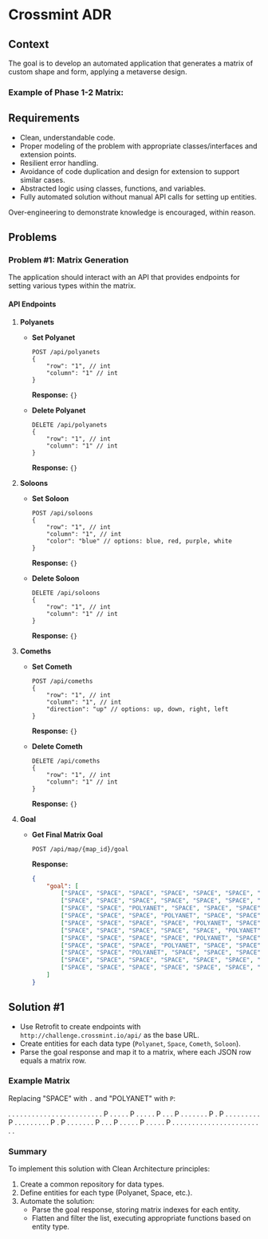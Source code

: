 # Crossmint ADR

## Context
The goal is to develop an automated application that generates a matrix of custom shape and form, applying a metaverse design.

### Example of Phase 1-2 Matrix:

## Requirements
- Clean, understandable code.
- Proper modeling of the problem with appropriate classes/interfaces and extension points.
- Resilient error handling.
- Avoidance of code duplication and design for extension to support similar cases.
- Abstracted logic using classes, functions, and variables.
- Fully automated solution without manual API calls for setting up entities.

Over-engineering to demonstrate knowledge is encouraged, within reason.

## Problems

### Problem #1: Matrix Generation
The application should interact with an API that provides endpoints for setting various types within the matrix.

#### API Endpoints

1. **Polyanets**
    - **Set Polyanet**
      ```http
      POST /api/polyanets
      {
          "row": "1", // int
          "column": "1" // int
      }
      ```
      **Response:** `{}`

    - **Delete Polyanet**
      ```http
      DELETE /api/polyanets
      {
          "row": "1", // int
          "column": "1" // int
      }
      ```
      **Response:** `{}`

2. **Soloons**
    - **Set Soloon**
      ```http
      POST /api/soloons
      {
          "row": "1", // int
          "column": "1", // int
          "color": "blue" // options: blue, red, purple, white
      }
      ```
      **Response:** `{}`

    - **Delete Soloon**
      ```http
      DELETE /api/soloons
      {
          "row": "1", // int
          "column": "1" // int
      }
      ```
      **Response:** `{}`

3. **Comeths**
    - **Set Cometh**
      ```http
      POST /api/comeths
      {
          "row": "1", // int
          "column": "1", // int
          "direction": "up" // options: up, down, right, left
      }
      ```
      **Response:** `{}`

    - **Delete Cometh**
      ```http
      DELETE /api/comeths
      {
          "row": "1", // int
          "column": "1" // int
      }
      ```
      **Response:** `{}`

4. **Goal**
    - **Get Final Matrix Goal**
      ```http
      POST /api/map/{map_id}/goal
      ```
      **Response:**
      ```json
      {
          "goal": [
              ["SPACE", "SPACE", "SPACE", "SPACE", "SPACE", "SPACE", "SPACE", "SPACE", "SPACE", "SPACE", "SPACE"],
              ["SPACE", "SPACE", "SPACE", "SPACE", "SPACE", "SPACE", "SPACE", "SPACE", "SPACE", "SPACE", "SPACE"],
              ["SPACE", "SPACE", "POLYANET", "SPACE", "SPACE", "SPACE", "SPACE", "SPACE", "POLYANET", "SPACE", "SPACE"],
              ["SPACE", "SPACE", "SPACE", "POLYANET", "SPACE", "SPACE", "SPACE", "POLYANET", "SPACE", "SPACE", "SPACE"],
              ["SPACE", "SPACE", "SPACE", "SPACE", "POLYANET", "SPACE", "POLYANET", "SPACE", "SPACE", "SPACE", "SPACE"],
              ["SPACE", "SPACE", "SPACE", "SPACE", "SPACE", "POLYANET", "SPACE", "SPACE", "SPACE", "SPACE", "SPACE"],
              ["SPACE", "SPACE", "SPACE", "SPACE", "POLYANET", "SPACE", "POLYANET", "SPACE", "SPACE", "SPACE", "SPACE"],
              ["SPACE", "SPACE", "SPACE", "POLYANET", "SPACE", "SPACE", "SPACE", "POLYANET", "SPACE", "SPACE", "SPACE"],
              ["SPACE", "SPACE", "POLYANET", "SPACE", "SPACE", "SPACE", "SPACE", "SPACE", "POLYANET", "SPACE", "SPACE"],
              ["SPACE", "SPACE", "SPACE", "SPACE", "SPACE", "SPACE", "SPACE", "SPACE", "SPACE", "SPACE", "SPACE"],
              ["SPACE", "SPACE", "SPACE", "SPACE", "SPACE", "SPACE", "SPACE", "SPACE", "SPACE", "SPACE", "SPACE"]
          ]
      }
      ```

## Solution #1
- Use Retrofit to create endpoints with `http://challenge.crossmint.io/api/` as the base URL.
- Create entities for each data type (`Polyanet`, `Space`, `Cometh`, `Soloon`).
- Parse the goal response and map it to a matrix, where each JSON row equals a matrix row.

### Example Matrix
Replacing "SPACE" with `.` and "POLYANET" with `P`:

. . . . . . . . . . .
. . . . . . . . . . .
. . P . . . . . P . .
. . . P . . . P . . .
. . . . P . P . . . .
. . . . . P . . . . .
. . . . P . P . . . .
. . . P . . . P . . .
. . P . . . . . P . .
. . . . . . . . . . .
. . . . . . . . . . .


### Summary
To implement this solution with Clean Architecture principles:
1. Create a common repository for data types.
2. Define entities for each type (Polyanet, Space, etc.).
3. Automate the solution:
    - Parse the goal response, storing matrix indexes for each entity.
    - Flatten and filter the list, executing appropriate functions based on entity type.


